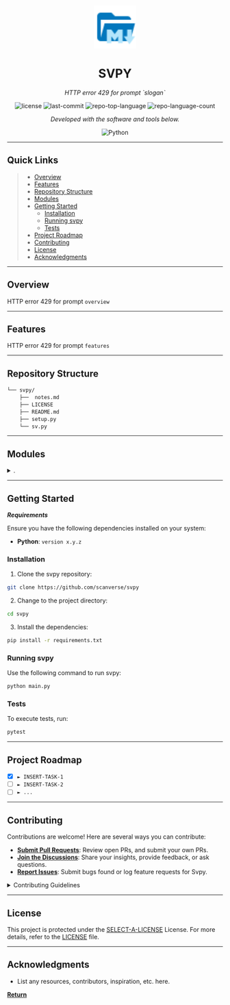 <p align="center">
  <img src="https://raw.githubusercontent.com/PKief/vscode-material-icon-theme/ec559a9f6bfd399b82bb44393651661b08aaf7ba/icons/folder-markdown-open.svg" width="100" />
</p>
<p align="center">
    <h1 align="center">SVPY</h1>
</p>
<p align="center">
    <em>HTTP error 429 for prompt `slogan`</em>
</p>
<p align="center">
	<img src="https://img.shields.io/github/license/scanverse/svpy?style=flat&color=0080ff" alt="license">
	<img src="https://img.shields.io/github/last-commit/scanverse/svpy?style=flat&logo=git&logoColor=white&color=0080ff" alt="last-commit">
	<img src="https://img.shields.io/github/languages/top/scanverse/svpy?style=flat&color=0080ff" alt="repo-top-language">
	<img src="https://img.shields.io/github/languages/count/scanverse/svpy?style=flat&color=0080ff" alt="repo-language-count">
<p>
<p align="center">
		<em>Developed with the software and tools below.</em>
</p>
<p align="center">
	<img src="https://img.shields.io/badge/Python-3776AB.svg?style=flat&logo=Python&logoColor=white" alt="Python">
</p>
<hr>

##  Quick Links

> - [ Overview](#-overview)
> - [ Features](#-features)
> - [ Repository Structure](#-repository-structure)
> - [ Modules](#-modules)
> - [ Getting Started](#-getting-started)
>   - [ Installation](#-installation)
>   - [ Running svpy](#-running-svpy)
>   - [ Tests](#-tests)
> - [ Project Roadmap](#-project-roadmap)
> - [ Contributing](#-contributing)
> - [ License](#-license)
> - [ Acknowledgments](#-acknowledgments)

---

##  Overview

HTTP error 429 for prompt `overview`

---

##  Features

HTTP error 429 for prompt `features`

---

##  Repository Structure

```sh
└── svpy/
    ├──  notes.md
    ├── LICENSE
    ├── README.md
    ├── setup.py
    └── sv.py
```

---

##  Modules

<details closed><summary>.</summary>

| File                                                               | Summary                              |
| ---                                                                | ---                                  |
| [setup.py](https://github.com/scanverse/svpy/blob/master/setup.py) | HTTP error 429 for prompt `setup.py` |
| [sv.py](https://github.com/scanverse/svpy/blob/master/sv.py)       | HTTP error 429 for prompt `sv.py`    |

</details>

---

##  Getting Started

***Requirements***

Ensure you have the following dependencies installed on your system:

* **Python**: `version x.y.z`

###  Installation

1. Clone the svpy repository:

```sh
git clone https://github.com/scanverse/svpy
```

2. Change to the project directory:

```sh
cd svpy
```

3. Install the dependencies:

```sh
pip install -r requirements.txt
```

###  Running svpy

Use the following command to run svpy:

```sh
python main.py
```

###  Tests

To execute tests, run:

```sh
pytest
```

---

##  Project Roadmap

- [X] `► INSERT-TASK-1`
- [ ] `► INSERT-TASK-2`
- [ ] `► ...`

---

##  Contributing

Contributions are welcome! Here are several ways you can contribute:

- **[Submit Pull Requests](https://github.com/scanverse/svpy/blob/main/CONTRIBUTING.md)**: Review open PRs, and submit your own PRs.
- **[Join the Discussions](https://github.com/scanverse/svpy/discussions)**: Share your insights, provide feedback, or ask questions.
- **[Report Issues](https://github.com/scanverse/svpy/issues)**: Submit bugs found or log feature requests for Svpy.

<details closed>
    <summary>Contributing Guidelines</summary>

1. **Fork the Repository**: Start by forking the project repository to your GitHub account.
2. **Clone Locally**: Clone the forked repository to your local machine using a Git client.
   ```sh
   git clone https://github.com/scanverse/svpy
   ```
3. **Create a New Branch**: Always work on a new branch, giving it a descriptive name.
   ```sh
   git checkout -b new-feature-x
   ```
4. **Make Your Changes**: Develop and test your changes locally.
5. **Commit Your Changes**: Commit with a clear message describing your updates.
   ```sh
   git commit -m 'Implemented new feature x.'
   ```
6. **Push to GitHub**: Push the changes to your forked repository.
   ```sh
   git push origin new-feature-x
   ```
7. **Submit a Pull Request**: Create a PR against the original project repository. Clearly describe the changes and their motivations.

Once your PR is reviewed and approved, it will be merged into the main branch.

</details>

---

##  License

This project is protected under the [SELECT-A-LICENSE](https://choosealicense.com/licenses) License. For more details, refer to the [LICENSE](https://choosealicense.com/licenses/) file.

---

##  Acknowledgments

- List any resources, contributors, inspiration, etc. here.

[**Return**](#-quick-links)

